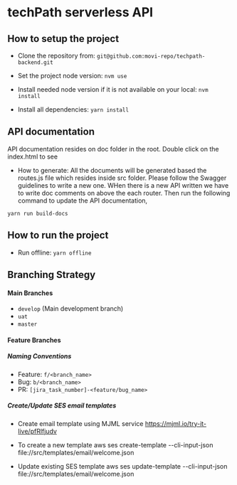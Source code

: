 # techPath serverless API

## How to setup the project

- Clone the repository from:
  `git@github.com:movi-repo/techpath-backend.git`

- Set the project node version:
  `nvm use`

- Install needed node version if it is not available on your local:
  `nvm install`

- Install all dependencies:
  `yarn install`

## API documentation

API documentation resides on doc folder in the root. Double click on the index.html to see

- How to generate: All the documents will be generated based the routes.js file which resides inside src 
folder. Please follow the Swagger guidelines to write a new one. WHen there is a new API written we have to write
doc comments on above the each router. Then run the following command to update the API documentation,

`yarn run build-docs`

## How to run the project
- Run offline:
  `yarn offline`

## Branching Strategy

#### Main Branches

- `develop` (Main development branch)
- `uat`
- `master`
#### Feature Branches

##### Naming Conventions

- Feature: `f/<branch_name>`
- Bug: `b/<branch_name>`
- PR: `[jira_task_number]-<feature/bug_name>`

##### Create/Update SES email templates
- Create email template using MJML service
https://mjml.io/try-it-live/pfRlfjudv

- To create a new template
aws ses create-template --cli-input-json file://src/templates/email/welcome.json

- Update existing SES template
aws ses update-template --cli-input-json file://src/templates/email/welcome.json